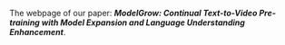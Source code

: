 The webpage of our paper: ___ModelGrow: Continual Text-to-Video Pre-training with Model Expansion and Language Understanding Enhancement___.
